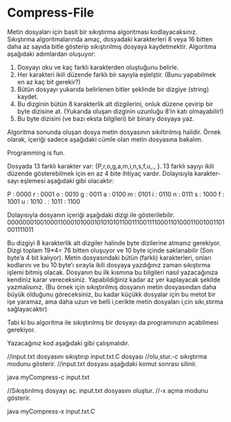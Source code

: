 # Compress-File

Metin dosyaları için basit bir sıkıştırma algoritması kodlayacaksınız. Sıkıştırma algoritmalarında amaç, dosyadaki karakterleri 8 veya 16 bitten daha az sayıda bitle gösterip sıkıştırılmış dosyaya kaydetmektir. Algoritma aşağıdaki adımlardan oluşuyor: 

1. Dosyayı oku ve kaç farklı karakterden oluştuğunu belirle. 
2. Her karakteri ikili düzende farklı bir sayıyla eşlelştir. (Bunu yapabilmek en az kaç bit gerekir?) 
3. Bütün dosyayı yukarıda belirlenen bitler şeklinde bir dizgiye (string) kaydet. 
4. Bu dizginin bütün 8 karakterlik alt dizgilerini, onluk düzene çevirip bir byte dizisine at. (Yukarıda oluşan dizginin uzunluğu 8’in katı olmayabilir!) 
5. Bu byte dizisini (ve bazı eksta bilgileri) bir binary dosyaya yaz. 

Algoritma sonunda oluşan dosya metin dosyasının sıkıltırılmış halidir. Örnek olarak, içeriği sadece aşağıdaki cümle olan metin dosyasına bakalım. 

Programming is fun. 

Dosyada 13 farklı karakter var: {P,r,o,g,a,m,i,n,s,f,u,., }. 13 farklı sayıyı ikili düzende gösterebilmek için en az 4 bite ihtiyaç vardır. Dolayısıyla karakter-sayı eşlemesi aşağıdaki gibi olacaktır: 

P : 0000 r : 0001 o : 0010 g : 0011 a : 0100 m : 0101 i : 0110 n : 0111 s : 1000 f : 1001 u : 1010 . : 1011 : 1100 

Dolayısıyla dosyanın içeriği aşağıdaki dizgi ile gösterilebilir. 0000000100100011000101000101010101100111001111000110100011001001101001111011 

Bu dizgiyi 8 karakterlik alt dizgiler halinde byte dizilerine atmanız gerekiyor. Dizgi toplam 19*4= 76 bitten oluşuyor ve 10 byte içinde saklanabilir (Son byte’a 4 bit kalıyor). Metin dosyasındaki bütün (farklı) karakterleri, onları kodlarını ve bu 10 byte’ı sırayla ikili dosyaya yazdığınız zaman sıkıştırma işlemi bitmiş olacak. Dosyanın bu ilk kısmına bu bilgileri nasıl yazacağınıza kendiniz karar vereceksiniz. Yapabildiğiniz kadar az yer kaplayacak şekilde yazmalısınız. (Bu örnek için sıkıştırılmış dosyanın metin dosyasından daha büyük olduğunu göreceksiniz, bu kadar küçükk dosyalar için bu metot bir işe yaramaz, ama daha uzun ve belli i¸cerikte metin dosyaları i¸cin sıkı¸stırma sağlayacaktır) 

Tabi ki bu algoritma ile sıkıştırılmış bir dosyayı da programınızın açabilmesi gerekiyor. 

Yazacağınız kod aşağıdaki gibi çalışmalıdır. 

//input.txt dosyasını sıkıştırıp input.txt.C dosyası 
//olu¸stur.-c sıkıştırma modunu gösterir. 
//input.txt dosyası aşağıdaki komut sonrası silinir. 

java myCompress-c input.txt 

//Sıkıştırılmış dosyayı aç. input.txt dosyasını oluştur. 
//-x açma modunu gösterir. 

java myCompress-x input.txt.C 
